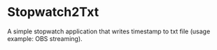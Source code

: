 # Stopwatch2Txt
A simple stopwatch application that writes timestamp to txt file (usage example: OBS streaming).
